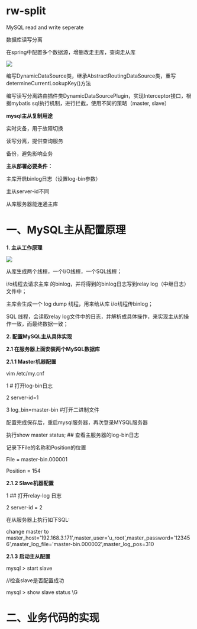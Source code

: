 # rw-split
MySQL read and write seperate

数据库读写分离

在spring中配置多个数据源，增删改走主库，查询走从库

<img src="https://img-blog.csdn.net/20130429111107055" />

编写DynamicDataSource类，继承AbstractRoutingDataSource类，重写determineCurrentLookupKey()方法

编写读写分离路由插件类DynamicDataSourcePlugin，实现Interceptor接口，根据mybatis sql执行机制，进行拦截，使用不同的策略（master, slave）

**mysql主从复制用途**

实时灾备，用于故障切换

读写分离，提供查询服务

备份，避免影响业务

**主从部署必要条件：**

主库开启binlog日志（设置log-bin参数）

主从server-id不同

从库服务器能连通主库

# 一、MySQL主从配置原理

**1. 主从工作原理**

<img src="https://yqfile.alicdn.com/img_9a4f1bb77468f23b578067efe1fcc05e.png" />

从库生成两个线程，一个I/O线程，一个SQL线程；

i/o线程去请求主库 的binlog，并将得到的binlog日志写到relay log（中继日志） 文件中；

主库会生成一个 log dump 线程，用来给从库 i/o线程传binlog；

SQL 线程，会读取relay log文件中的日志，并解析成具体操作，来实现主从的操作一致，而最终数据一致；

**2. 配置MySQL主从具体实现**

**2.1 在服务器上面安装两个MySQL数据库**

**2.1.1 Master机器配置**

vim /etc/my.cnf

1 # 打开log-bin日志 

2 server-id=1

3 log_bin=master-bin #打开二进制文件

配置完成保存后，重启mysql服务器，再次登录MYSQL服务器

执行show master status; ## 查看主服务器的log-bin日志

记录下File的名称和Position的位置

File = master-bin.000001

Position = 154

**2.1.2 Slave机器配置**

1 ## 打开relay-log 日志

2 server-id = 2


在从服务器上执行如下SQL:

change master to master_host='192.168.3.171',master_user='u_root',master_password='123456',master_log_file='master-bin.000002',master_log_pos=310

**2.1.3 启动主从配置**

mysql > start slave

//检查slave是否配置成功

mysql > show slave status \G




# 二、业务代码的实现
